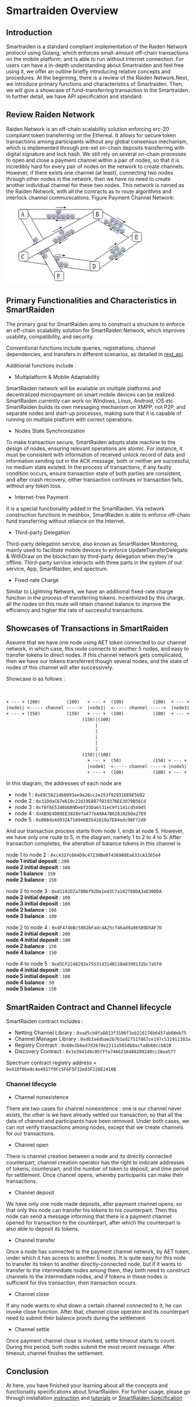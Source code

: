 # Smartraiden Overview
## Introduction
Smartraiden is a standard compliant implementation of the Raiden Network protocol using Golang, which enforces small-amount off-chain transactions on the mobile platform, and is able to run without Internet connection. For users can have a in-depth understanding about Smartraiden and feel free using it, we offer an outline briefly introducing relative concepts and procedures. At the beginning, there is a review of the Raiden Network.Next, we introduce primary functions and characteristics of Smartraiden. Then, we will give a showcase of fund-transferring transaction in the Smartraiden. In further detail, we have API specification and standard.

## Review Raiden Network
Raiden Network is an off-chain scalability solution enforcing erc-20 compliant token transferring on the Ethereal. It allows for secure token transactions among participants without any global consensus mechanism, which is implemented through pre-set on-chain deposits transferring with digital signature and lock hash. We still rely on several on-chain processes to open and close a payment channel within a pair of nodes, so that it is incredibly hard for every pair of nodes on the network to create channels. However, if there exists one channel (at least), connecting two nodes through other nodes in the network, then we have no need to create another individual channel for these two nodes. This network is named as the Raiden Network, with all the contracts as to route algorithms and interlock channel communications. 
Figure Payment Channel Network:  
![](/docs/images/Smartraiden_network.png)

## Primary Functionalities and Characteristics in SmartRaiden
The primary goal for SmartRaiden aims to construct a structure to enforce an off-chain scalability solution for SmartRaiden Network, which improves usability, compatibility, and security. 
 
Conventional functions include queries, registrations, channel dependencies, and transfers in different scenarios, as detailed in [rest_api](https://github.com/SmartMeshFoundation/SmartRaiden/blob/master/docs/rest_api.md).

Additional functions include :
- Multiplatform & Mobile Adaptability  

SmartRaiden network will be available on multiple platforms and decentralized micropayment on smart mobile devices can be realized. SmartRaiden currently can work on Windows, Linux, Android, iOS etc. SmartRaiden builds its own messaging mechanism on XMPP, not P2P, and separate nodes and start-up processes, making sure that it is capable of running on multiple platform with correct operations.  

- Nodes State Synchronization

To make transaction secure, SmartRaiden adopts state machine to the design of nodes, ensuring relevant operations are atomic. For instance, it must be consistent with information of received unlock record of data and information sending out in the ACK message, both or neither are successful, no medium state existed. In the process of transactions, if any faulty condition occurs, ensure transaction state of both parties are consistent, and after crash recovery, either transaction continues or transaction fails, without any token loss.

- Internet-free Payment 

It is a special functionality added in the SmartRaiden. Via network construction functions in meshbox, SmartRaiden is able to enforce off-chain fund transferring without reliance on the Internet.

- Third-party Delegation 

 Third-party delegation service, also known as SmartRaiden Monitoring, mainly used to facilitate mobile devices to enforce UpdateTransferDelegate & WithDraw on the blockchain by third-party delegation when they’re offline. Third-party service interacts with three parts in the system of out service, App, SmartRaiden, and spectrum. 

- Fixed-rate Charge 

 Similar to Lightning Network, we have an additional fixed-rate charge function in the process of transferring tokens. Incentivized by this charge, all the nodes on this route will retain channel balance to improve the efficiency and higher the rate of successful transactions.

## Showcases of Transactions in SmartRaiden
 Assume that we have one node using AET token connected to our channel network, in which case, this node connects to another 5 nodes, and easy to transfer tokens to direct nodes. If this channel network gets complicated, then we have our tokens transferred though several nodes, and the state of nodes of this channel will alter successively. 

Showcase is as follows :

```
                              

+ --- + (200)          (100)   + --- +  (100)           (100)  + --- +
|node1| <----- channel ----->  |node2|  <----- channel ----->  |node3|
+ --- + (150)          (150)   + --- +  (100)           (100)  + --- +
                             (150)|(100)
                                  |
                                  |
                                  |
                                  |
                                  |
                             (150)|(100)
                               + --- +  (50)            (150) + --- +
                               |node4|  <----- channel -----> |node5|
                               + --- +  (100)           (100) + --- +

```                               

In this diagram, the addresses of each node are

- node 1 : `0x69C5621db8093ee9a26cc2e253f929316E6E5b92`  
- node 2 : `0x31DdaC67e610c22d19E887fB1937BEE3079B56Cd ` 
- node 3 : `0xf0f6E53d6bbB9Debf35Da6531eC9f1141cd549d5 ` 
- node 4 : `0x6B9E4D89EE3828e7a477eA9AA7B62810260e27E9 ` 
- node 5 : `0x088da4d932A716946B3542A10a7E84edc98F72d8`

And our transaction process starts from node 1, ends at node 5. However, we have only one route to 5, in the diagram, namely 1 to 2 to 4 to 5. After transaction completes, the alteration of balance tokens in this channel is

node 1 to node 2 : `0xc4327c664D9c47230Be07436980Ea633cA3265e4`  
**node 1 initial deposit** : `200 `  
**node 2 initial deposit** : `100`  
**node 1 balance** : `150 `   
**node 2 balance** : `150`  

node 2 to node 3 : `0xd1102D7a78B6f92De1ed3C7a182788DA3a630DDA`  
**node 2 initial deposit** : `100`  
**node 3 initial deposit** : `100`  
**node 2 balance** : `100`    
**node 3 balance** : `100`

node 2 to node 4 : `0xdF474bBc5802bFadc4A25cf46ad9a06589D5AF7D`  
**node 2 initial deposit** : `200`  
**node 4 initial deposit** : `100`   
**node 2 balance** : `150`    
**node 4 balance** : `150`  

node 4 to node 5 : `0xd5CF2248292e75531d314B118a0390132bc7a5F0`  
**node 4 initial deposit** : `100`  
**node 5 initial deposit** : `100`  
**node 4 balance** : `50`  
**node 5 balance** : `150`  

## SmartRaiden Contract and Channel lifecycle 
SmartRaiden contract includes :   
- Netting Channel Library : `0xad5cb8fa8813f3106f3ab216176b6457ab08eb75`  
- Channel Manager Library : `0xdb3a4dbae2b761ed2751f867ce197c531911382a`  
- Registry Contract : `0x68e1b6ed7d2670e2211a585d68acfa8b60ccb828`  
- Discovery Contract : `0x1e3941d8c05fffa7466216480209240cc26ea577`

Spectrum contract registry address  = `0x41Df0be8c4e4917f9Fc5F6F5F32e03F226E2410B`

### Channel lifecycle
- Channel nonexistence 

There are two cases for channel nonexistence : one is our channel never exists, the other is we have already settled our transaction, so that all the data of channel and participants have been removed. Under both cases, we can not verify transactions among nodes, except that we create channels for our transactions.

- Channel open

There is channel creation between a node and its directly connected counterpart, channel creation operator has the right to indicate addresses of tokens, counterpart, and the number of token to deposit, and time period for settlement. Once channel opens, whereby participants can make their transactions.

- Channel deposit

We have only one node made deposits, after payment channel opens, so that only this node can transfer his tokens to his counterpart. Then this node can send a message informing that there is a payment channel opened for transaction to the counterpart, after which the counterpart is also able to deposit its tokens.

- Channel transfer

Once a node has connected to the payment channel network, by AET token, under which it has access to another 5 nodes. It is quite easy for this node to transfer its token to another directly-connected node, but if it wants to transfer to the intermediate nodes among them, they both need to construct channels to the intermediate nodes, and if tokens in these nodes is sufficient for this transaction, then transaction occurs.


- Channel close

If any node wants to shut down a certain channel connected to it, he can invoke close function. After that, channel close operator and its counterpart need to submit their balance proofs during the settlement. 

- Channel settle

Once payment channel close is invoked, settle timeout starts to count. During this period, both nodes submit the most recent message. After timeout, channel finishes the settlement.

## Conclusion 

At here, you have finished your learning about all the concepts and functionality specifications about SmartRaiden. For further usage, please go through installation [instruction](https://github.com/SmartMeshFoundation/SmartRaiden/blob/master/docs/installation_guide.md) and [tutorials](https://github.com/SmartMeshFoundation/SmartRaiden/blob/master/docs/api_walkthrough.md) or [SmartRaiden Specification](https://github.com/SmartMeshFoundation/SmartRaiden/blob/master/docs/spec.md)




